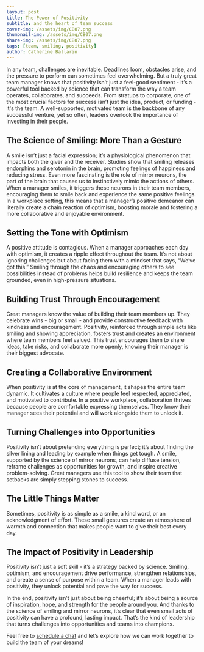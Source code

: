 ```yaml
---
layout: post
title: The Power of Positivity
subtitle: and the heart of team success
cover-img: /assets/img/CB07.png
thumbnail-img: /assets/img/CB07.png
share-img: /assets/img/CB07.png
tags: [team, smiling, positivity]
author: Catherine Ballarin
---
```

In any team, challenges are inevitable. Deadlines loom, obstacles arise, and the pressure to perform can sometimes feel overwhelming. But a truly great team manager knows that positivity isn’t just a feel-good sentiment - it’s a powerful tool backed by science that can transform the way a team operates, collaborates, and succeeds.
From stratups to corporate, one of the most crucial factors for success isn’t just the idea, product, or funding - it's the team. A well-supported, motivated team is the backbone of any successful venture, yet so often, leaders overlook the importance of investing in their people.

## The Science of Smiling: More Than a Gesture

A smile isn’t just a facial expression; it’s a physiological phenomenon that impacts both the giver and the receiver. Studies show that smiling releases endorphins and serotonin in the brain, promoting feelings of happiness and reducing stress.
Even more fascinating is the role of mirror neurons, the part of the brain that causes us to instinctively mimic the actions of others. When a manager smiles, it triggers these neurons in their team members, encouraging them to smile back and experience the same positive feelings.
In a workplace setting, this means that a manager’s positive demeanor can literally create a chain reaction of optimism, boosting morale and fostering a more collaborative and enjoyable environment.

## Setting the Tone with Optimism

A positive attitude is contagious. When a manager approaches each day with optimism, it creates a ripple effect throughout the team. It’s not about ignoring challenges but about facing them with a mindset that says, “We’ve got this.”
Smiling through the chaos and encouraging others to see possibilities instead of problems helps build resilience and keeps the team grounded, even in high-pressure situations.

## Building Trust Through Encouragement

Great managers know the value of building their team members up. They celebrate wins - big or small - and provide constructive feedback with kindness and encouragement.
Positivity, reinforced through simple acts like smiling and showing appreciation, fosters trust and creates an environment where team members feel valued. This trust encourages them to share ideas, take risks, and collaborate more openly, knowing their manager is their biggest advocate.

## Creating a Collaborative Environment

When positivity is at the core of management, it shapes the entire team dynamic. It cultivates a culture where people feel respected, appreciated, and motivated to contribute.
In a positive workplace, collaboration thrives because people are comfortable expressing themselves. They know their manager sees their potential and will work alongside them to unlock it.

## Turning Challenges into Opportunities

Positivity isn’t about pretending everything is perfect; it’s about finding the silver lining and leading by example when things get tough.
A smile, supported by the science of mirror neurons, can help diffuse tension, reframe challenges as opportunities for growth, and inspire creative problem-solving. Great managers use this tool to show their team that setbacks are simply stepping stones to success.

## The Little Things Matter

Sometimes, positivity is as simple as a smile, a kind word, or an acknowledgment of effort. These small gestures create an atmosphere of warmth and connection that makes people want to give their best every day.

## The Impact of Positivity in Leadership

Positivity isn’t just a soft skill - it’s a strategy backed by science. Smiling, optimism, and encouragement drive performance, strengthen relationships, and create a sense of purpose within a team. When a manager leads with positivity, they unlock potential and pave the way for success.

In the end, positivity isn’t just about being cheerful; it’s about being a source of inspiration, hope, and strength for the people around you. And thanks to the science of smiling and mirror neurons, it’s clear that even small acts of positivity can have a profound, lasting impact. That’s the kind of leadership that turns challenges into opportunities and teams into champions.

Feel free to [schedule a chat](mailto:catherine.ballarin@proton.me) and let’s explore how we can work together to build the team of your dreams!

